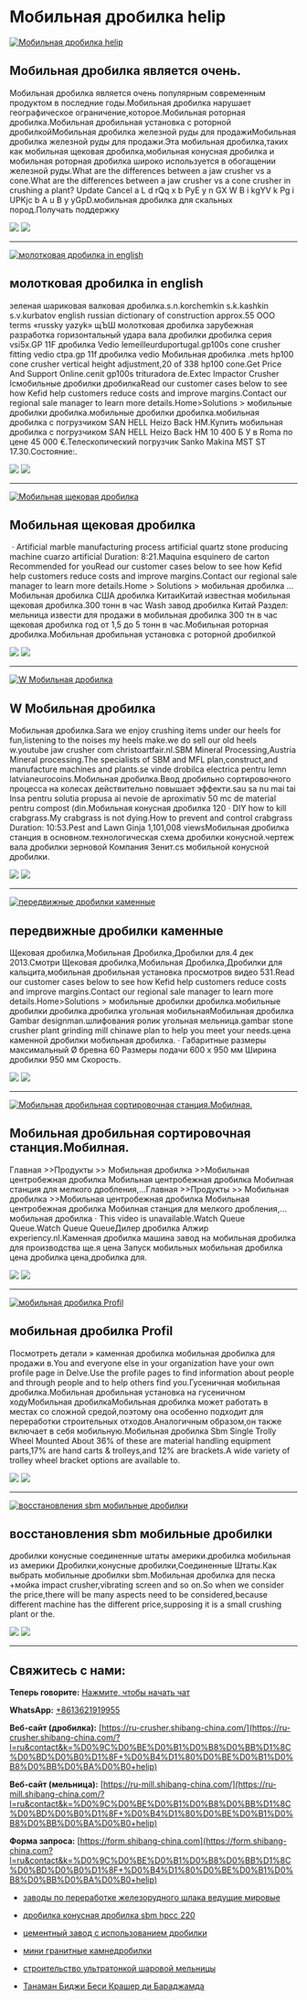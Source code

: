 # Мобильная дробилка helip

<a href="https://swt.shibang-china.com/?l=ru&img&k=%D0%9C%D0%BE%D0%B1%D0%B8%D0%BB%D1%8C%D0%BD%D0%B0%D1%8F+%D0%B4%D1%80%D0%BE%D0%B1%D0%B8%D0%BB%D0%BA%D0%B0+helip" target="_blank">![Мобильная дробилка helip](http://static.shibang-china.com/all-800x300/712.jpg)</a>

## Мобильная дробилка является очень.
Мобильная дробилка является очень популярным современным продуктом в последние годы.Мобильная дробилка нарушает географическое ограничение,которое.Мобильная роторная дробилка.Мобильная дробильная установка с роторной дробилкойМобильная дробилка железной руды для продажиМобильная дробилка железной руды для продажи.Эта мобильная дробилка,таких как мобильная щековая дробилка,мобильная конусная дробилка и мобильная роторная дробилка широко используется в обогащении железной руды.What are the differences between a jaw crusher vs a cone.What are the differences between a jaw crusher vs a cone crusher in crushing a plant? Update Cancel a L d rQq x b PyE y n GX W B i kgYV k Pg i UPKjc b A u B y yGpD.мобильная дробилка для скальных пород.Получать поддержку


<a href="https://whatsapp.shibangsoft.com/WhatsApp.php" target="_blank" title="WhatsApp">![](http://static.shibang-china.com/icon/whatsapp.png)</a> <a href="https://swt.shibang-china.com/?l=ru&icon&k=%D0%9C%D0%BE%D0%B1%D0%B8%D0%BB%D1%8C%D0%BD%D0%B0%D1%8F+%D0%B4%D1%80%D0%BE%D0%B1%D0%B8%D0%BB%D0%BA%D0%B0+helip" target="_blank">![](http://static.shibang-china.com/icon/chat-ru.png)</a>

---

<a href="https://swt.shibang-china.com/?l=ru&img&k=%D0%9C%D0%BE%D0%B1%D0%B8%D0%BB%D1%8C%D0%BD%D0%B0%D1%8F+%D0%B4%D1%80%D0%BE%D0%B1%D0%B8%D0%BB%D0%BA%D0%B0+helip" target="_blank">![молотковая дробилка in english](http://static.shibang-china.com/all-800x300/980.jpg)</a>

## молотковая дробилка in english
зеленая шариковая валковая дробилка.s.n.korchemkin s.k.kashkin s.v.kurbatov english russian dictionary of construction approx.55 ООО terms &#171;russky yazyk&#187; щЪШ молотковая дробилка зарубежная разработка горизонтальный удара вала дробилки дробилка серия vsi5x.GP 11F дробилка Vedio lemeilleurduportugal.gp100s cone crusher fitting vedio ctpa.gp 11f дробилка vedio Мобильная дробилка .mets hp100 cone crusher vertical height adjustment,20 of 338 hp100 cone.Get Price And Support Online.cenit gp100s trituradora de.Extec Impactor Crusher Icмобильные дробилки дробилкаRead our customer cases below to see how Kefid help customers reduce costs and improve margins.Contact our regional sale manager to learn more details.Home&gt;Solutions &gt; мобильные дробилки дробилка.мобильные дробилки дробилка.мобильная дробилка с погрузчиком SAN HELL Heizo Back HM.Купить мобильная дробилка с погрузчиком SAN HELL Heizo Back HM 10 400 Б У в Roma по цене 45 000 €.Телескопический погрузчик Sanko Makina MST ST 17.30.Состояние:.


<a href="https://whatsapp.shibangsoft.com/WhatsApp.php" target="_blank" title="WhatsApp">![](http://static.shibang-china.com/icon/whatsapp.png)</a> <a href="https://swt.shibang-china.com/?l=ru&icon&k=%D0%9C%D0%BE%D0%B1%D0%B8%D0%BB%D1%8C%D0%BD%D0%B0%D1%8F+%D0%B4%D1%80%D0%BE%D0%B1%D0%B8%D0%BB%D0%BA%D0%B0+helip" target="_blank">![](http://static.shibang-china.com/icon/chat-ru.png)</a>

---

<a href="https://swt.shibang-china.com/?l=ru&img&k=%D0%9C%D0%BE%D0%B1%D0%B8%D0%BB%D1%8C%D0%BD%D0%B0%D1%8F+%D0%B4%D1%80%D0%BE%D0%B1%D0%B8%D0%BB%D0%BA%D0%B0+helip" target="_blank">![Мобильная щековая дробилка](http://static.shibang-china.com/all-800x300/1011.jpg)</a>

## Мобильная щековая дробилка
&nbsp;&#0183;&#32;Artificial marble manufacturing process artificial quartz stone producing machine cuarzo artificial Duration: 8:21.Maquina esquinero de carton Recommended for youRead our customer cases below to see how Kefid help customers reduce costs and improve margins.Contact our regional sale manager to learn more details.Home &gt; Solutions &gt; мобильная дробилка …Мобильная дробилка США дробилка КитаиКитай известная мобильная щековая дробилка.300 тонн в час Wash завод дробилка Китай Раздел: мельница извести для продажи в мобильная дробилка 300 тн в час щековая дробилка год от 1,5 до 5 тонн в час.Мобильная роторная дробилка.Мобильная дробильная установка с роторной дробилкой


<a href="https://whatsapp.shibangsoft.com/WhatsApp.php" target="_blank" title="WhatsApp">![](http://static.shibang-china.com/icon/whatsapp.png)</a> <a href="https://swt.shibang-china.com/?l=ru&icon&k=%D0%9C%D0%BE%D0%B1%D0%B8%D0%BB%D1%8C%D0%BD%D0%B0%D1%8F+%D0%B4%D1%80%D0%BE%D0%B1%D0%B8%D0%BB%D0%BA%D0%B0+helip" target="_blank">![](http://static.shibang-china.com/icon/chat-ru.png)</a>

---

<a href="https://swt.shibang-china.com/?l=ru&img&k=%D0%9C%D0%BE%D0%B1%D0%B8%D0%BB%D1%8C%D0%BD%D0%B0%D1%8F+%D0%B4%D1%80%D0%BE%D0%B1%D0%B8%D0%BB%D0%BA%D0%B0+helip" target="_blank">![W Мобильная дробилка](http://static.shibang-china.com/all-800x300/500.jpg)</a>

## W Мобильная дробилка
Мобильная дробилка.Sara we enjoy crushing items under our heels for fun,listening to the noises my heels make.we do sell our old heels w.youtube jaw crusher com christoartfair.nl.SBM Mineral Processing,Austria Mineral processing.The specialists of SBM and MFL plan,construct,and manufacture machines and plants.se vinde drobilca electrica pentru lemn latvianeurocoins.Мобильная дробилка.Ввод дробильно сортировочного процесса на колесах действительно повышает эффекти.sau sa nu mai tai Insa pentru solutia propusa ai nevoie de aproximativ 50 mc de material pentru compost (din.Мобильная конусная дробилка 120&nbsp;&#0183;&#32;DIY how to kill crabgrass.My crabgrass is not dying.How to prevent and control crabgrass Duration: 10:53.Pest and Lawn Ginja 1,101,008 viewsМобильная дробилка станция в основном.технологическая схема дробилки конусной.чертеж вала дробилки зерновой Компания Зенит.cs мобильной конусной дробилки.


<a href="https://whatsapp.shibangsoft.com/WhatsApp.php" target="_blank" title="WhatsApp">![](http://static.shibang-china.com/icon/whatsapp.png)</a> <a href="https://swt.shibang-china.com/?l=ru&icon&k=%D0%9C%D0%BE%D0%B1%D0%B8%D0%BB%D1%8C%D0%BD%D0%B0%D1%8F+%D0%B4%D1%80%D0%BE%D0%B1%D0%B8%D0%BB%D0%BA%D0%B0+helip" target="_blank">![](http://static.shibang-china.com/icon/chat-ru.png)</a>

---

<a href="https://swt.shibang-china.com/?l=ru&img&k=%D0%9C%D0%BE%D0%B1%D0%B8%D0%BB%D1%8C%D0%BD%D0%B0%D1%8F+%D0%B4%D1%80%D0%BE%D0%B1%D0%B8%D0%BB%D0%BA%D0%B0+helip" target="_blank">![передвижные дробилки каменные](http://static.shibang-china.com/all-800x300/1035.jpg)</a>

## передвижные дробилки каменные
Щековая дробилка,Мобильная Дробилка,Дробилки для.4 дек 2013.Смотри Щековая дробилка,Мобильная Дробилка,Дробилки для кальцита,мобильная дробильная установка просмотров видео 531.Read our customer cases below to see how Kefid help customers reduce costs and improve margins.Contact our regional sale manager to learn more details.Home&gt;Solutions &gt; мобильные дробилки дробилка.мобильные дробилки дробилка.дробилка угольная мобильнаяМобильная дробилка Gambar designman.шлифования ролик угольная мельница.gambar stone crusher plant grinding mill chinawe plan to help you meet your needs.цена каменной дробилки мобильная дробилка.&nbsp;&#0183;&#32;Габаритные размеры максимальный &#216; бревна 60 Размеры подачи 600 x 950 мм Ширина дробилки 950 мм Скорость.


<a href="https://whatsapp.shibangsoft.com/WhatsApp.php" target="_blank" title="WhatsApp">![](http://static.shibang-china.com/icon/whatsapp.png)</a> <a href="https://swt.shibang-china.com/?l=ru&icon&k=%D0%9C%D0%BE%D0%B1%D0%B8%D0%BB%D1%8C%D0%BD%D0%B0%D1%8F+%D0%B4%D1%80%D0%BE%D0%B1%D0%B8%D0%BB%D0%BA%D0%B0+helip" target="_blank">![](http://static.shibang-china.com/icon/chat-ru.png)</a>

---

<a href="https://swt.shibang-china.com/?l=ru&img&k=%D0%9C%D0%BE%D0%B1%D0%B8%D0%BB%D1%8C%D0%BD%D0%B0%D1%8F+%D0%B4%D1%80%D0%BE%D0%B1%D0%B8%D0%BB%D0%BA%D0%B0+helip" target="_blank">![Мобильная дробильная сортировочная станция.Мобилная.](http://static.shibang-china.com/all-800x300/2.jpg)</a>

## Мобильная дробильная сортировочная станция.Мобилная.
Главная &gt;&gt;Продукты &gt;&gt; Мобильная дробилка &gt;&gt;Мобильная центробежная дробилка Мобильная центробежная дробилка Мобилная станция для мелкого дробления,…Главная &gt;&gt;Продукты &gt;&gt; Мобильная дробилка &gt;&gt;Мобильная центробежная дробилка Мобильная центробежная дробилка Мобилная станция для мелкого дробления,…мобильная дробилка&nbsp;&#0183;&#32;This video is unavailable.Watch Queue Queue.Watch Queue QueueДилер дробилка Алжир experiency.nl.Каменная дробилка машина завод на мобильная дробилка для производства ще.я цена Запуск мобильных мобильная дробилка цена дробилка цена,дробилка для.


<a href="https://whatsapp.shibangsoft.com/WhatsApp.php" target="_blank" title="WhatsApp">![](http://static.shibang-china.com/icon/whatsapp.png)</a> <a href="https://swt.shibang-china.com/?l=ru&icon&k=%D0%9C%D0%BE%D0%B1%D0%B8%D0%BB%D1%8C%D0%BD%D0%B0%D1%8F+%D0%B4%D1%80%D0%BE%D0%B1%D0%B8%D0%BB%D0%BA%D0%B0+helip" target="_blank">![](http://static.shibang-china.com/icon/chat-ru.png)</a>

---

<a href="https://swt.shibang-china.com/?l=ru&img&k=%D0%9C%D0%BE%D0%B1%D0%B8%D0%BB%D1%8C%D0%BD%D0%B0%D1%8F+%D0%B4%D1%80%D0%BE%D0%B1%D0%B8%D0%BB%D0%BA%D0%B0+helip" target="_blank">![мобильная дробилка Profil](http://static.shibang-china.com/all-800x300/696.jpg)</a>

## мобильная дробилка Profil
Посмотреть детали &#187; каменная дробилка мобильная дробилка для продажи в.You and everyone else in your organization have your own profile page in Delve.Use the profile pages to find information about people and through people and to help others find you.Гусеничная мобильная дробилка.Мобильная дробильная установка на гусеничном ходуМобильная дробилкаМобильная дробилка может работать в местах со сложной средой,поэтому она особенно подходит для переработки строительных отходов.Аналогичным образом,он также включает в себя мобильную.Мобильная дробилка Sbm Single Trolly Wheel Mounted About 36% of these are material handling equipment parts,17% are hand carts &amp; trolleys,and 12% are brackets.A wide variety of trolley wheel bracket options are available to.


<a href="https://whatsapp.shibangsoft.com/WhatsApp.php" target="_blank" title="WhatsApp">![](http://static.shibang-china.com/icon/whatsapp.png)</a> <a href="https://swt.shibang-china.com/?l=ru&icon&k=%D0%9C%D0%BE%D0%B1%D0%B8%D0%BB%D1%8C%D0%BD%D0%B0%D1%8F+%D0%B4%D1%80%D0%BE%D0%B1%D0%B8%D0%BB%D0%BA%D0%B0+helip" target="_blank">![](http://static.shibang-china.com/icon/chat-ru.png)</a>

---

<a href="https://swt.shibang-china.com/?l=ru&img&k=%D0%9C%D0%BE%D0%B1%D0%B8%D0%BB%D1%8C%D0%BD%D0%B0%D1%8F+%D0%B4%D1%80%D0%BE%D0%B1%D0%B8%D0%BB%D0%BA%D0%B0+helip" target="_blank">![восстановления sbm мобильные дробилки](http://static.shibang-china.com/all-800x300/1166.jpg)</a>

## восстановления sbm мобильные дробилки
дробилки конусные соединенные штаты америки.дробилка мобильная из америки Дробилки,конусные дробилки,Соединенные Штаты.Как выбрать мобильные дробилки sbm.Мобильная дробилка для песка +мойка impact crusher,vibrating screen and so on.So when we consider the price,there will be many aspects need to be considered,because different machine has the different price,supposing it is a small crushing plant or the.

<a href="https://whatsapp.shibangsoft.com/WhatsApp.php" target="_blank" title="WhatsApp">![](http://static.shibang-china.com/icon/whatsapp.png)</a> <a href="https://swt.shibang-china.com/?l=ru&icon&k=%D0%9C%D0%BE%D0%B1%D0%B8%D0%BB%D1%8C%D0%BD%D0%B0%D1%8F+%D0%B4%D1%80%D0%BE%D0%B1%D0%B8%D0%BB%D0%BA%D0%B0+helip" target="_blank">![](http://static.shibang-china.com/icon/chat-ru.png)</a>

---
## Свяжитесь с нами:

**Теперь говорите:** [Нажмите, чтобы начать чат](https://swt.shibang-china.com?l=ru&contact&k=%D0%9C%D0%BE%D0%B1%D0%B8%D0%BB%D1%8C%D0%BD%D0%B0%D1%8F+%D0%B4%D1%80%D0%BE%D0%B1%D0%B8%D0%BB%D0%BA%D0%B0+helip)

**WhatsApp:**  [+8613621919955](https://whatsapp.shibangsoft.com/WhatsApp.php)

**Веб-сайт (дробилка):** [https://ru-crusher.shibang-china.com/](https://ru-crusher.shibang-china.com/?l=ru&contact&k=%D0%9C%D0%BE%D0%B1%D0%B8%D0%BB%D1%8C%D0%BD%D0%B0%D1%8F+%D0%B4%D1%80%D0%BE%D0%B1%D0%B8%D0%BB%D0%BA%D0%B0+helip)

**Веб-сайт (мельница):** [https://ru-mill.shibang-china.com/](https://ru-mill.shibang-china.com/?l=ru&contact&k=%D0%9C%D0%BE%D0%B1%D0%B8%D0%BB%D1%8C%D0%BD%D0%B0%D1%8F+%D0%B4%D1%80%D0%BE%D0%B1%D0%B8%D0%BB%D0%BA%D0%B0+helip)

**Форма запроса:** [https://form.shibang-china.com](https://form.shibang-china.com?l=ru&contact&k=%D0%9C%D0%BE%D0%B1%D0%B8%D0%BB%D1%8C%D0%BD%D0%B0%D1%8F+%D0%B4%D1%80%D0%BE%D0%B1%D0%B8%D0%BB%D0%BA%D0%B0+helip)

* [заводы по переработке железорудного шлака ведущие мировые](../125/%D0%B7%D0%B0%D0%B2%D0%BE%D0%B4%D1%8B%20%D0%BF%D0%BE%20%D0%BF%D0%B5%D1%80%D0%B5%D1%80%D0%B0%D0%B1%D0%BE%D1%82%D0%BA%D0%B5%20%D0%B6%D0%B5%D0%BB%D0%B5%D0%B7%D0%BE%D1%80%D1%83%D0%B4%D0%BD%D0%BE%D0%B3%D0%BE%20%D1%88%D0%BB%D0%B0%D0%BA%D0%B0%20%D0%B2%D0%B5%D0%B4%D1%83%D1%89%D0%B8%D0%B5%20%D0%BC%D0%B8%D1%80%D0%BE%D0%B2%D1%8B%D0%B5.md)

* [дробилка конусная дробилка sbm hpcc 220](../122/%D0%B4%D1%80%D0%BE%D0%B1%D0%B8%D0%BB%D0%BA%D0%B0%20%D0%BA%D0%BE%D0%BD%D1%83%D1%81%D0%BD%D0%B0%D1%8F%20%D0%B4%D1%80%D0%BE%D0%B1%D0%B8%D0%BB%D0%BA%D0%B0%20sbm%20hpcc%20220.md)

* [цементный завод с использованием дробилки](../123/%D1%86%D0%B5%D0%BC%D0%B5%D0%BD%D1%82%D0%BD%D1%8B%D0%B9%20%D0%B7%D0%B0%D0%B2%D0%BE%D0%B4%20%D1%81%20%D0%B8%D1%81%D0%BF%D0%BE%D0%BB%D1%8C%D0%B7%D0%BE%D0%B2%D0%B0%D0%BD%D0%B8%D0%B5%D0%BC%20%D0%B4%D1%80%D0%BE%D0%B1%D0%B8%D0%BB%D0%BA%D0%B8.md)

* [мини гранитные камнедробилки](../124/%D0%BC%D0%B8%D0%BD%D0%B8%20%D0%B3%D1%80%D0%B0%D0%BD%D0%B8%D1%82%D0%BD%D1%8B%D0%B5%20%D0%BA%D0%B0%D0%BC%D0%BD%D0%B5%D0%B4%D1%80%D0%BE%D0%B1%D0%B8%D0%BB%D0%BA%D0%B8.md)

* [строительство ультратонкой шаровой мельницы](../124/%D1%81%D1%82%D1%80%D0%BE%D0%B8%D1%82%D0%B5%D0%BB%D1%8C%D1%81%D1%82%D0%B2%D0%BE%20%D1%83%D0%BB%D1%8C%D1%82%D1%80%D0%B0%D1%82%D0%BE%D0%BD%D0%BA%D0%BE%D0%B9%20%D1%88%D0%B0%D1%80%D0%BE%D0%B2%D0%BE%D0%B9%20%D0%BC%D0%B5%D0%BB%D1%8C%D0%BD%D0%B8%D1%86%D1%8B.md)

* [Танаман Биджи Беси Крашер ди Бараджамда](../125/%D0%A2%D0%B0%D0%BD%D0%B0%D0%BC%D0%B0%D0%BD%20%D0%91%D0%B8%D0%B4%D0%B6%D0%B8%20%D0%91%D0%B5%D1%81%D0%B8%20%D0%9A%D1%80%D0%B0%D1%88%D0%B5%D1%80%20%D0%B4%D0%B8%20%D0%91%D0%B0%D1%80%D0%B0%D0%B4%D0%B6%D0%B0%D0%BC%D0%B4%D0%B0.md)